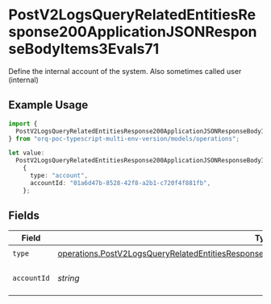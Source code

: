 # PostV2LogsQueryRelatedEntitiesResponse200ApplicationJSONResponseBodyItems3Evals71

Define the internal account of the system. Also sometimes called user (internal)

## Example Usage

```typescript
import {
  PostV2LogsQueryRelatedEntitiesResponse200ApplicationJSONResponseBodyItems3Evals71,
} from "orq-poc-typescript-multi-env-version/models/operations";

let value:
  PostV2LogsQueryRelatedEntitiesResponse200ApplicationJSONResponseBodyItems3Evals71 =
    {
      type: "account",
      accountId: "01a6d47b-8528-42f8-a2b1-c720f4f881fb",
    };
```

## Fields

| Field                                                                                                                                                                                                              | Type                                                                                                                                                                                                               | Required                                                                                                                                                                                                           | Description                                                                                                                                                                                                        |
| ------------------------------------------------------------------------------------------------------------------------------------------------------------------------------------------------------------------ | ------------------------------------------------------------------------------------------------------------------------------------------------------------------------------------------------------------------ | ------------------------------------------------------------------------------------------------------------------------------------------------------------------------------------------------------------------ | ------------------------------------------------------------------------------------------------------------------------------------------------------------------------------------------------------------------ |
| `type`                                                                                                                                                                                                             | [operations.PostV2LogsQueryRelatedEntitiesResponse200ApplicationJSONResponseBodyItems3Evals7Type](../../models/operations/postv2logsqueryrelatedentitiesresponse200applicationjsonresponsebodyitems3evals7type.md) | :heavy_check_mark:                                                                                                                                                                                                 | N/A                                                                                                                                                                                                                |
| `accountId`                                                                                                                                                                                                        | *string*                                                                                                                                                                                                           | :heavy_check_mark:                                                                                                                                                                                                 | The id of the resource                                                                                                                                                                                             |